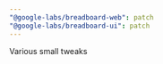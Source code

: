 ```yaml
---
"@google-labs/breadboard-web": patch
"@google-labs/breadboard-ui": patch
---
```


Various small tweaks
